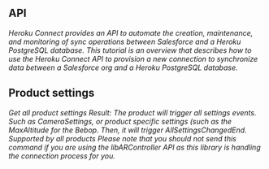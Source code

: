 ## API
_Heroku Connect provides an API to automate the creation, maintenance, and monitoring of sync operations between Salesforce and a Heroku PostgreSQL database. This tutorial is an overview that describes how to use the Heroku Connect API to provision a new connection to synchronize data between a Salesforce org and a Heroku PostgreSQL database._
## Product settings
_Get all product settings
Result: The product will trigger all settings events. Such as CameraSettings, or product specific settings (such as the MaxAltitude for the Bebop. Then, it will trigger AllSettingsChangedEnd.
Supported by all products
Please note that you should not send this command if you are using the libARController API as this library is handling the connection process for you._
